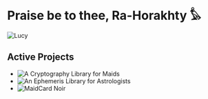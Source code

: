 # Praise be to thee, Ra-Horakhty 𓅊
![Lucy](https://media1.tenor.com/m/pv2oZ5a5HCIAAAAd/cyberpunk2077-edgerunners.gif)

## Active Projects
- ![A Cryptography Library for Maids](https://github.com/reshsix/libmaid)
- ![An Ephemeris Library for Astrologists](https://github.com/reshsix/libmona)
- ![MaidCard Noir](https://github.com/reshsix/noir)

